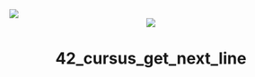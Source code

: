 <div align="center">
  <img  style="display: block" src="https://game.42sp.org.br/static/assets/achievements/get_next_linem.png" />
   <img  src="https://badge42.herokuapp.com/api/project/idavoli-/get_next_line" />
  <h1>42_cursus_get_next_line</h1>
</div>

